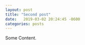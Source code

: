 ```yaml
---
layout: post
title: "Second post"
date:   2019-03-02 20:24:45 -0600
categories: posts
---
```


Some Content.